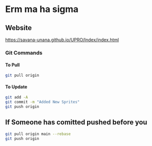 # Erm ma ha sigma

## Website

<https://savana-unana.github.io/UPRO/Index/index.html>

### Git Commands

#### To Pull

``` bash
git pull origin
```

#### To Update

```bash
git add -A 
git commit -m "Added New Sprites"
git push origin 

```

## If Someone has comitted pushed before you

 ``` bash
 git pull origin main --rebase
 git push origin
```
